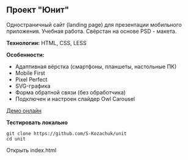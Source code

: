 ## Проект "Юнит"

Одностраничный сайт (landing page) для презентации мобильного приложения. Учебная работа. Свёрстан на основе PSD - макета.  

**Технологии:** HTML, CSS, LESS  

**Особенности:**
- Адаптивная вёрстка (смартфоны, планшеты, настольные ПК)
- Mobile First
- Pixel Perfect
- SVG-графика
- Форма обратной связи (без обработчика)
- Подключен и настроен слайдер Owl Carousel

[Демо онлайн](https://kozachuk-dev.ru/projects/unit/index.html)

**Тестировать локально**  
```
git clone https://github.com/S-Kozachuk/unit  
cd unit
```

Открыть index.html
